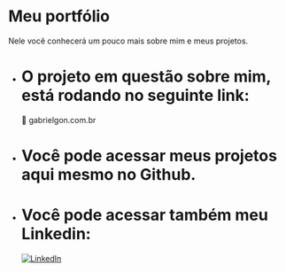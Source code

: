 # Meu portfólio

Nele você conhecerá um pouco mais sobre mim e meus projetos.

- # O projeto em questão sobre mim, está rodando no seguinte link:
  🔗 <a>gabrielgon.com.br</a>
- # Você pode acessar meus projetos aqui mesmo no Github.

- # Você pode acessar também meu Linkedin:
  [![LinkedIn](https://img.shields.io/badge/LinkedIn-blue?logo=linkedin&style=for-the-badge)]([https://linkedin.com/in/SEULINK](https://www.linkedin.com/in/gabriel-gonçalves-554a41311))
